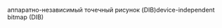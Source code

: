 <span data-ttu-id="48c0c-101">аппаратно-независимый точечный рисунок (DIB)</span><span class="sxs-lookup"><span data-stu-id="48c0c-101">device-independent bitmap (DIB)</span></span>